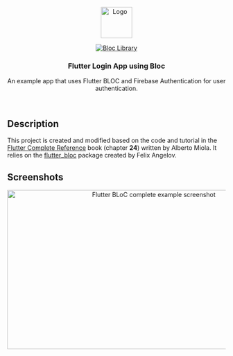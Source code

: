 <p align="center">
  <a href="https://flutter.io/">
    <img src="https://diegolaballos.com/files/images/flutter-icon.jpg" alt="Logo" width=72 height=72>
  </a>
</p>

<p align="center">
  <a href="https://github.com/felangel/bloc"><img src="https://tinyurl.com/bloc-library" alt="Bloc Library"></a>
<p>

<h3 align="center">Flutter Login App using Bloc</h3>

<p align="center">An example app that uses Flutter BLOC and Firebase Authentication for user authentication.</p>

<br>



## Description
This project is created and modified based on the code and tutorial in the [Flutter Complete Reference](https://fluttercompletereference.com/) book (chapter **24**) written by Alberto Miola. It relies on the [flutter_bloc](https://pub.dev/packages/flutter_bloc) package created by Felix Angelov.

## Screenshots
<p align="center"><img src="https://raw.githubusercontent.com/albertodev01/Complete-BLoC-example/master/static/login_flow.png" width="660" height="367" alt="Flutter BLoC complete example screenshot" /></p>


